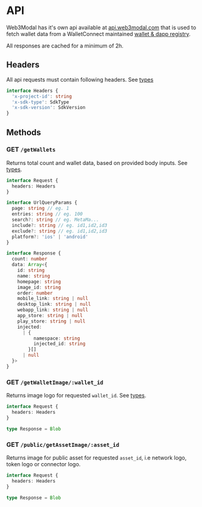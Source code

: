# API

Web3Modal has it's own api available at [api.web3modal.com](https://api.web3modal.com) that is used to fetch wallet data from a WalletConnect maintained [wallet & dapp registry](https://walletconnect.com/explorer).

All responses are cached for a minimum of 2h.

## Headers
All api requests must contain following headers. See [types](./types.md)

```ts
interface Headers {
  'x-project-id': string
  'x-sdk-type': SdkType
  'x-sdk-version': SdkVersion
}
```

## Methods

### GET `/getWallets`
Returns total count and wallet data, based on provided body inputs. See [types](./types.md).

```ts
interface Request {
  headers: Headers
}

interface UrlQueryParams {
  page: string // eg. 1
  entries: string // eg. 100
  search?: string // eg. MetaMa...
  include?: string // eg. id1,id2,id3
  exclude?: string // eg. id1,id2,id3
  platform?: 'ios' | 'android'
}

interface Response {
  count: number
  data: Array<{
    id: string
    name: string
    homepage: string
    image_id: string
    order: number
    mobile_link: string | null
    desktop_link: string | null
    webapp_link: string | null
    app_store: string | null
    play_store: string | null
    injected:
      | {
          namespace: string
          injected_id: string
        }[]
      | null
  }>
}
```

### GET `/getWalletImage/:wallet_id`
Returns image logo for requested `wallet_id`. See [types](./types.md).


```ts
interface Request {
  headers: Headers
}

type Response = Blob
```

### GET `/public/getAssetImage/:asset_id`
Returns image for public asset for requested `asset_id`, i.e network logo, token logo or connector logo.

```ts
interface Request {
  headers: Headers
}

type Response = Blob
```
